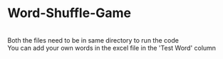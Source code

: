 # Word-Shuffle-Game
<br>
Both the files need to be in same directory to run the code<br>You can add your own words in the excel file in the 'Test Word' column
